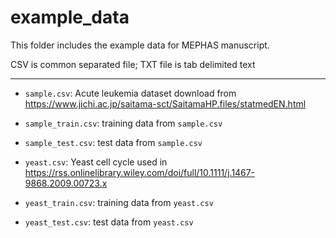 # example_data

This folder includes the example data for MEPHAS manuscript.


CSV is common separated file; TXT file is tab delimited text

------

- `sample.csv`: Acute leukemia dataset download from https://www.jichi.ac.jp/saitama-sct/SaitamaHP.files/statmedEN.html

- `sample_train.csv`: training data from `sample.csv`

- `sample_test.csv`: test data from `sample.csv`

- `yeast.csv`: Yeast cell cycle used in https://rss.onlinelibrary.wiley.com/doi/full/10.1111/j.1467-9868.2009.00723.x

- `yeast_train.csv`: training data from `yeast.csv`

- `yeast_test.csv`: test data from `yeast.csv`